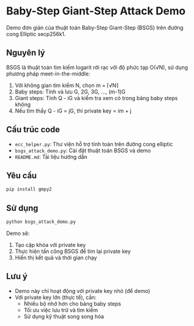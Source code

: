 # Baby-Step Giant-Step Attack Demo

Demo đơn giản của thuật toán Baby-Step Giant-Step (BSGS) trên đường cong Elliptic secp256k1.

## Nguyên lý

BSGS là thuật toán tìm kiếm logarit rời rạc với độ phức tạp O(√N), sử dụng phương pháp meet-in-the-middle:

1. Với không gian tìm kiếm N, chọn m = ⌈√N⌉
2. Baby steps: Tính và lưu G, 2G, 3G, ..., (m-1)G
3. Giant steps: Tính Q - iG và kiểm tra xem có trong bảng baby steps không
4. Nếu tìm thấy Q - iG = jG, thì private key = im + j

## Cấu trúc code

- `ecc_helper.py`: Thư viện hỗ trợ tính toán trên đường cong elliptic
- `bsgs_attack_demo.py`: Cài đặt thuật toán BSGS và demo
- `README.md`: Tài liệu hướng dẫn

## Yêu cầu

```bash
pip install gmpy2
```

## Sử dụng

```bash
python bsgs_attack_demo.py
```

Demo sẽ:
1. Tạo cặp khóa với private key
2. Thực hiện tấn công BSGS để tìm lại private key
3. Hiển thị kết quả và thời gian chạy

## Lưu ý

- Demo này chỉ hoạt động với private key nhỏ (để demo)
- Với private key lớn (thực tế), cần:
  - Nhiều bộ nhớ hơn cho bảng baby steps
  - Tối ưu việc lưu trữ và tìm kiếm
  - Sử dụng kỹ thuật song song hóa 